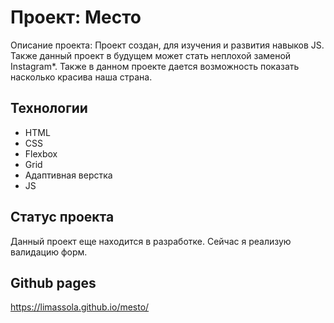 # Проект: Место

Описание проекта: Проект создан, для изучения и развития навыков JS. Также данный проект в будущем может стать неплохой заменой Instagram*. Также в данном проекте дается возможность показать насколько красива наша страна.

## Технологии 
* HTML
* CSS
* Flexbox
* Grid
* Адаптивная верстка
* JS

## Статус проекта
Данный проект еще находится в разработке. Сейчас я реализую валидацию форм.

## Github pages 
https://limassola.github.io/mesto/
